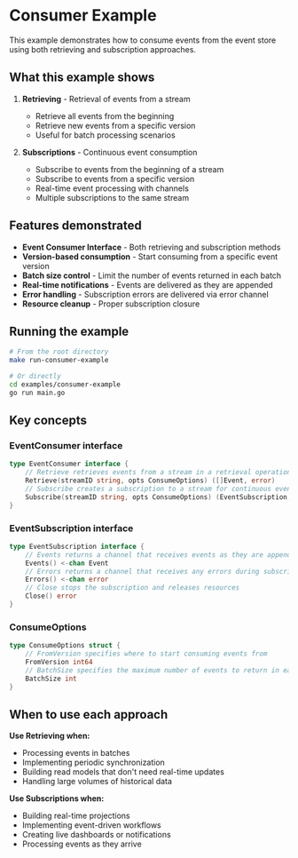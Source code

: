 # Consumer Example

This example demonstrates how to consume events from the event store using both retrieving and subscription approaches.

## What this example shows

1. **Retrieving** - Retrieval of events from a stream
   - Retrieve all events from the beginning
   - Retrieve new events from a specific version
   - Useful for batch processing scenarios

2. **Subscriptions** - Continuous event consumption
   - Subscribe to events from the beginning of a stream
   - Subscribe to events from a specific version
   - Real-time event processing with channels
   - Multiple subscriptions to the same stream

## Features demonstrated

- **Event Consumer Interface** - Both retrieving and subscription methods
- **Version-based consumption** - Start consuming from a specific event version
- **Batch size control** - Limit the number of events returned in each batch
- **Real-time notifications** - Events are delivered as they are appended
- **Error handling** - Subscription errors are delivered via error channel
- **Resource cleanup** - Proper subscription closure

## Running the example

```bash
# From the root directory
make run-consumer-example

# Or directly
cd examples/consumer-example
go run main.go
```

## Key concepts

### EventConsumer interface
```go
type EventConsumer interface {
    // Retrieve retrieves events from a stream in a retrieval operation
    Retrieve(streamID string, opts ConsumeOptions) ([]Event, error)
    // Subscribe creates a subscription to a stream for continuous event consumption
    Subscribe(streamID string, opts ConsumeOptions) (EventSubscription, error)
}
```

### EventSubscription interface
```go
type EventSubscription interface {
    // Events returns a channel that receives events as they are appended to the stream
    Events() <-chan Event
    // Errors returns a channel that receives any errors during subscription
    Errors() <-chan error
    // Close stops the subscription and releases resources
    Close() error
}
```

### ConsumeOptions
```go
type ConsumeOptions struct {
    // FromVersion specifies where to start consuming events from
    FromVersion int64
    // BatchSize specifies the maximum number of events to return in each batch
    BatchSize int
}
```

## When to use each approach

**Use Retrieving when:**
- Processing events in batches
- Implementing periodic synchronization
- Building read models that don't need real-time updates
- Handling large volumes of historical data

**Use Subscriptions when:**
- Building real-time projections
- Implementing event-driven workflows
- Creating live dashboards or notifications
- Processing events as they arrive